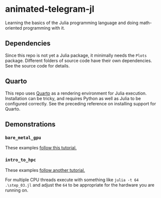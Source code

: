 # animated-telegram-jl

Learning the basics of the Julia programming language and doing math-oriented programming with it.

## Dependencies

Since this repo is not yet a Julia package, it minimally needs the `Plots` package. Different folders of source code have their own dependencies. See the source code for details.

## Quarto

This repo uses [Quarto](https://quarto.org/docs/computations/julia.html) as a rendering environment for Julia execution. Installation can be tricky, and requires Python as well as Julia to be configured correctly. See the preceding reference on installing support for Quarto.

## Demonstrations

### `bare_metal_gpu`

These examples [follow this tutorial.](https://cuda.juliagpu.org/stable/tutorials/introduction/)

### `intro_to_hpc`

These examples [follow another tutorial.](https://forem.julialang.org/wikfeldt/a-brief-tour-of-julia-for-high-performance-computing-5deb#:~:text=This%20post%20gives%20an%20overview%20of%20Julia's%20features%20and%20capabilities)

For multiple CPU threads execute with something like `julia -t 64 .\step_03.jl` and adjust the `64` to be appropriate for the hardware you are running on.
